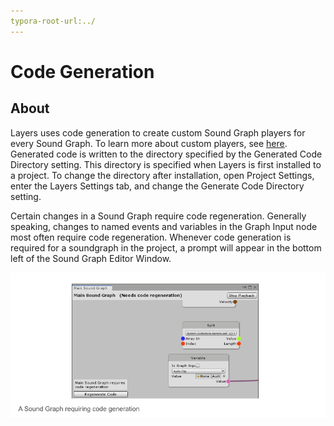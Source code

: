 ```yaml
---
typora-root-url:../
---
```


# Code Generation

## About

Layers uses code generation to create custom Sound Graph players for every Sound Graph. To learn more about custom players, see [here](Sound-Graph-Playback). Generated code is written to the directory specified by the Generated Code Directory setting. This directory is specified when Layers is first installed to a project. To change the directory after installation, open Project Settings, enter the Layers Settings tab, and change the Generate Code Directory setting.

Certain changes in a Sound Graph require code regeneration. Generally speaking, changes to named events and variables in the Graph Input node most often require code regeneration. Whenever code generation is required for a soundgraph in the project, a prompt will appear in the bottom left of the Sound Graph Editor Window.

![CodeGenerationExample.png](/IMG/CodeGenerationExample.png)
